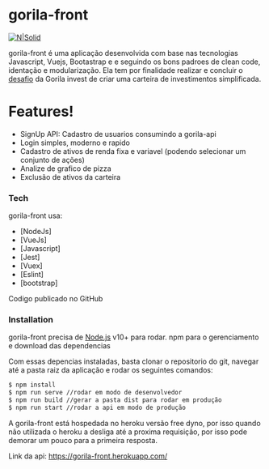 # gorila-front

[![N|Solid](https://cldup.com/dTxpPi9lDf.thumb.png)](https://nodesource.com/products/nsolid)

gorila-front é uma aplicação desenvolvida com base nas tecnologias Javascript, Vuejs, Bootastrap e e seguindo os bons padroes de clean code, identação e modularização. Ela tem por finalidade realizar e concluir o [desafio](https://www.notion.so/Teste-Gorila-Full-Stack-J-nior-e-Pleno-d5e1b497ff64430ab6bb50aa988e2429) da Gorila invest de criar uma carteira de investimentos simplificada.

# Features!
  - SignUp API: Cadastro de usuarios consumindo a gorila-api
  - Login simples, moderno e rapido
  - Cadastro de ativos de renda fixa e variavel (podendo selecionar um conjunto de ações)
  - Analize de grafico de pizza
  - Exclusão de ativos da carteira
  
  
### Tech

gorila-front usa:

* [NodeJs]
* [VueJs]
* [Javascript]
* [Jest]
* [Vuex]
* [Eslint]
* [bootstrap]

Codigo publicado no GitHub

### Installation

gorila-front precisa de [Node.js](https://nodejs.org/) v10+ para rodar.
npm para o gerenciamento e download das dependencias

Com essas depencias instaladas, basta clonar o repositorio do git, navegar até a pasta raiz da aplicação e rodar os seguintes comandos:

```sh
$ npm install
$ npm run serve //rodar em modo de desenvolvedor
$ npm run build //gerar a pasta dist para rodar em produção
$ npm run start //rodar a api em modo de produção
```

A gorila-front está hospedada no heroku versão free dyno, por isso quando não utilizada o heroku a desliga até a proxima requisição, por isso pode demorar um pouco para a primeira resposta.

Link da api: https://gorila-front.herokuapp.com/

